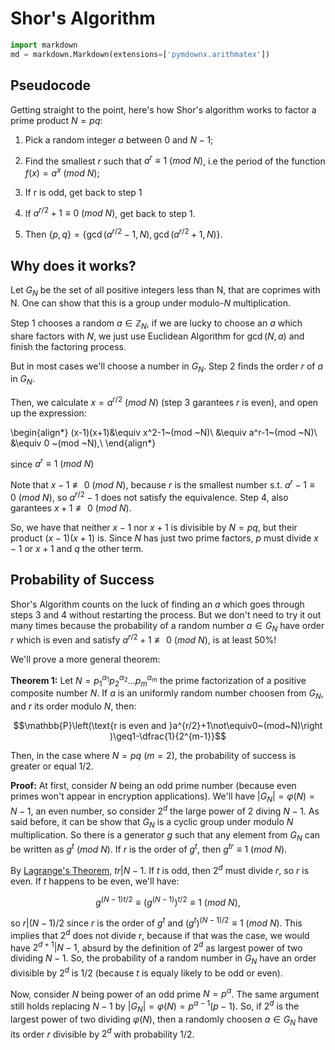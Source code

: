 # Shor's Algorithm

<!-- Description of the algorithm, mathematical statements and proofs. -->


```python
import markdown
md = markdown.Markdown(extensions=['pymdownx.arithmatex'])
```

## Pseudocode

Getting straight to the point, here's how Shor's algorithm works to factor a prime product $N=pq$:

1. Pick a random integer $a$ between $0$ and $N-1$;

2. Find the smallest $r$ such that $a^r\equiv 1 ~(mod ~N)$, i.e the period of the function $f(x)=a^x~(mod~N)$;

3. If r is odd, get back to step 1

4. If $a^{r/2}+1\equiv 0~(mod~N)$, get back to step 1.

5. Then $\{p,q\}=\{\gcd(a^{r/2}-1,N),\gcd(a^{r/2}+1,N)\}$.

## Why does it works?

Let $G_N$ be the set of all positive integers less than N, that are coprimes with N. One can show that this is a group under modulo-$N$ multiplication.

Step 1 chooses a random $a\in \mathbb{Z}_N$, if we are lucky to choose an $a$ which share factors with $N$, we just use Euclidean Algorithm for $\gcd(N,a)$ and finish the factoring process.

But in most cases we'll choose a number in $G_N$. Step 2 finds the order $r$ of $a$ in $G_N$.

Then, we calculate $x=a^{r/2}~(mod~N)$ (step 3 garantees $r$ is even), and open up the expression:

\begin{align*}
    (x-1)(x+1)&\equiv x^2-1~(mod ~N)\\
    &\equiv a^r-1~(mod ~N)\\
    &\equiv 0 ~(mod ~N),\\
\end{align*}

since $a^r\equiv1~(mod~N)$

Note that $x-1\not\equiv 0 ~(mod ~N)$, because $r$ is the smallest number s.t. $a^r-1\equiv0~(mod~N)$, so $a^{r/2}-1$ does not satisfy the equivalence. Step 4, also garantees $x+1\not\equiv0~(mod~N)$.

So, we have that neither $x-1$ nor $x+1$ is divisible by $N=pq$, but their product $(x-1)(x+1)$ is. Since $N$ has just two prime factors, $p$ must divide $x-1$ or $x+1$ and $q$ the other term.

## Probability of Success

Shor's Algorithm counts on the luck of finding an $a$ which goes through steps 3 and 4 without restarting the process. But we don't need to try it out many times because the probability of a random number $a\in G_N$ have order $r$ which is even and satisfy $a^{r/2}+1\not\equiv0~(mod~N)$, is at least $50\%$!

We'll prove a more general theorem:

**Theorem 1:** Let $N=p_1^{\alpha_1}p_2^{\alpha_2}\ldots p_m^{\alpha_m}$ the prime factorization of a positive composite number $N$. If $a$ is an uniformly random number choosen from $G_N$, and $r$ its order modulo $N$, then:

$$\mathbb{P}\left(\text{r is even and }a^{r/2}+1\not\equiv0~(mod~N)\right )\geq1-\dfrac{1}{2^{m-1}}$$

Then, in the case where $N=pq$ ($m=2$), the probability of success is greater or equal $1/2$.

**Proof:** At first, consider $N$ being an odd prime number (because even primes won't appear in encryption applications). We'll have $|G_N|=\varphi(N)=N-1$, an even number, so consider $2^d$ the large power of 2 diving $N-1$. As said before, it can be show that $G_N$ is a cyclic group under modulo $N$ multiplication. So there is a generator $g$ such that any element from $G_N$ can be written as $g^t~(mod~N)$. If $r$ is the order of $g^t$, then $g^{tr}\equiv1~(mod~N)$.

By [Lagrange's Theorem](https://en.wikipedia.org/wiki/Lagrange%27s_theorem_(group_theory)), $tr|N-1$. If $t$ is odd, then $2^d$ must divide $r$, so $r$ is even. If $t$ happens to be even, we'll have:

$$g^{(N-1)t/2}\equiv(g^{(N-1)})^{t/2}\equiv1~(mod~N),$$

so $r|(N-1)/2$ since $r$ is the order of $g^t$ and $(g^t)^{(N-1)/2}\equiv1~(mod~N)$. This implies that $2^d$ does not divide $r$, because if that was the case, we would have $2^{d+1}|N-1$, absurd by the definition of $2^d$ as largest power of two dividing $N-1$. So, the probability of a random number in $G_N$ have an order divisible by $2^d$ is 1/2 (because $t$ is equaly likely to be odd or even).

Now, consider $N$ being power of an odd prime $N=p^{\alpha}$. The same argument still holds replacing $N-1$ by $|G_N| = \varphi(N)=p^{\alpha-1}(p-1)$. So, if $2^d$ is the largest power of two dividing $\varphi(N)$, then a randomly choosen $a\in G_N$ have its order $r$ divisible by $2^d$ with probability 1/2.
